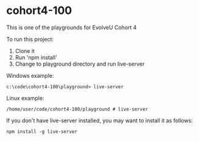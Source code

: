 # cohort4-100
This is one of the playgrounds for EvolveU Cohort 4

To run this project:

1. Clone it
2. Run 'npm install'
3. Change to playground directory and run live-server

Windows example: 
```
c:\code\cohort4-100\playground> live-server
```

Linux example: 
```
/home/user/code/cohort4-100/playground # live-server
```

If you don't have live-server installed, you may want to install it as follows:

```
npm install -g live-server
```
